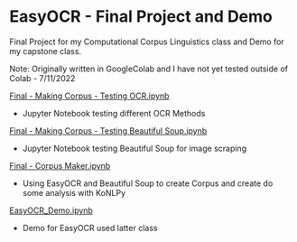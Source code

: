 # EasyOCR - Final Project and Demo 

Final Project for my Computational Corpus Linguistics class and Demo for my capstone class. 

Note: Originally written in GoogleColab and I have not yet tested outside of Colab - 7/11/2022

[Final - Making Corpus - Testing OCR.ipynb](https://github.com/tatianaxochitl/EasyOCR---Final-Demo-/blob/main/Final%20-%20Making%20Corpus%20-%20Testing%20OCR.ipynb)
- Jupyter Notebook testing different OCR Methods

[Final - Making Corpus - Testing Beautiful Soup.ipynb](https://github.com/tatianaxochitl/EasyOCR---Final-Demo-/blob/main/Final%20-%20Making%20Corpus%20-%20Testing%20OCR.ipynb)
- Jupyter Notebook testing Beautiful Soup for image scraping

[Final - Corpus Maker.ipynb](https://github.com/tatianaxochitl/EasyOCR---Final-Demo-/blob/main/Final%20-%20Corpus%20Maker.ipynb)
- Using EasyOCR and Beautiful Soup to create Corpus and create do some analysis with KoNLPy

[EasyOCR_Demo.ipynb](https://github.com/tatianaxochitl/EasyOCR---Final-Demo-/blob/main/EasyOCR_Demo.ipynb)
- Demo for EasyOCR used latter class
